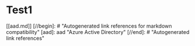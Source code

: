 # Test1

[[aad.md]]
[//begin]: # "Autogenerated link references for markdown compatibility"
[aad]: aad "Azure Active Directory"
[//end]: # "Autogenerated link references"
